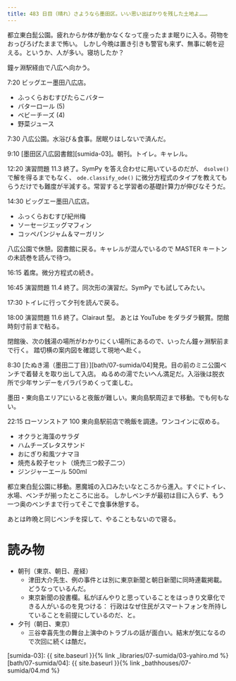 ```yaml
---
title: 483 日目（晴れ）さようなら墨田区。いい思い出ばかりを残した土地よ……。
---
```


都立東白髭公園。疲れからか体が動かなくなって座ったまま眠りに入る。荷物をおっぴろげたままで怖い。
しかし今晩は置き引きも警官も来ず、無事に朝を迎える。というか、人が多い。寝坊したか？

鐘ヶ淵駅経由で八広へ向かう。

7:20 ビッグエー墨田八広店。

* ふっくらおむすびたらこバター
* バターロール (5)
* ベビーチーズ (4)
* 野菜ジュース

7:30 八広公園。水浴び＆食事。居眠りはしないで済んだ。

9:10 [墨田区八広図書館][sumida-03]。朝刊。トイレ。キャレル。

12:20 演習問題 11.3 終了。SymPy を答え合わせに用いているのだが、
`dsolve()` で解を得るまでもなく、
`ode.classify_ode()` に微分方程式のタイプを教えてもらうだけでも難度が半減する。常習すると学習者の基礎計算力が伸びなそうだ。

14:30 ビッグエー墨田八広店。

* ふっくらおむすび紀州梅
* ソーセージエッグマフィン
* コッペパンジャム＆マーガリン

八広公園で休憩。図書館に戻る。キャレルが混んでいるので MASTER キートンの未読巻を読んで待つ。

16:15 着席。微分方程式の続き。

16:45 演習問題 11.4 終了。同次形の演習だ。SymPy でも試してみたい。

17:30 トイレに行って夕刊を読んで戻る。

18:00 演習問題 11.6 終了。Clairaut 型。
あとは YouTube をダラダラ観賞。閉館時刻寸前まで粘る。

閉館後、次の銭湯の場所がわかりにくい場所にあるので、いったん鐘ヶ淵駅前まで行く。
踏切横の案内図を確認して現地へ赴く。

8:30 [たぬき湯（墨田二丁目）][bath/07-sumida/04]発見。目の前のミニ公園ベンチで着替えを取り出して入店。
ぬるめの湯でたいへん満足だ。入浴後は脱衣所で少年サンデーをパラパラめくって楽しむ。

墨田・東向島エリアにいると夜飯が難しい。東向島駅周辺まで移動。でも何もない。

22:15 ローソンストア 100 東向島駅前店で晩飯を調達。ワンコインに収める。

* オクラと海藻のサラダ
* ハムチーズレタスサンド
* おにぎり和風ツナマヨ
* 焼売＆餃子セット（焼売三つ餃子二つ）
* ジンジャーエール 500ml

都立東白髭公園に移動。悪魔城の入口みたいなところから進入。すぐにトイレ、水場、ベンチが揃ったところに出る。
しかしベンチが最初は目に入らず、もう一つ奥のベンチまで行ってそこで食事休憩する。

あとは昨晩と同じベンチを探して、やることもないので寝る。

# 読み物

* 朝刊（東京、朝日、産経）
  * 津田大介先生、例の事件とは別に東京新聞と朝日新聞に同時連載掲載。どうなっているんだ。
  * 東京新聞の投書欄。私がぼんやりと思っていることをはっきり文章化できる人がいるのを見つける：
    行政はなぜ住民がスマートフォンを所持していることを前提にしているのだ、と。
* 夕刊（朝日、東京）
  * 三谷幸喜先生の舞台上演中のトラブルの話が面白い。結末が気になるので次回に続くは酷だ。

[sumida-03]: {{ site.baseurl }}{% link _libraries/07-sumida/03-yahiro.md %}
[bath/07-sumida/04]: {{ site.baseurl }}{% link _bathhouses/07-sumida/04.md %}
